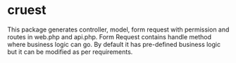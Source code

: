 # cruest
This package generates controller, model, form request with permission and routes in web.php and api.php. Form Request contains handle method where business logic can go. By default it has pre-defined business logic but it can be modified as per requirements.
